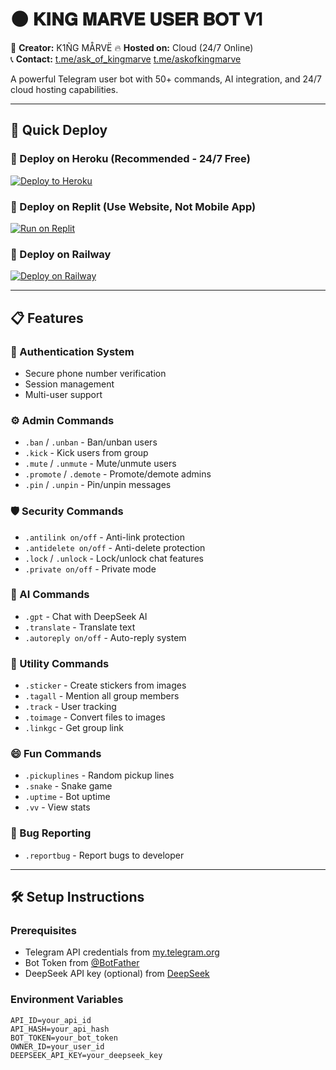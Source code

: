 # 🌑 𝐊𝐈𝐍𝐆 𝐌𝐀𝐑𝐕𝐄 𝐔𝐒𝐄𝐑 𝐁𝐎𝐓 𝐕1

👑 **Creator:** K1ÑG MÅRVË
🔥 **Hosted on:** Cloud (24/7 Online)  
📞 **Contact:** [t.me/ask_of_kingmarve](https://t.me/ask_of_kingmarve)
[t.me/askofkingmarve](https://t.me/askofkingmarve)

A powerful Telegram user bot with 50+ commands, AI integration, and 24/7 cloud hosting capabilities.

---

## 🚀 Quick Deploy

### 🔷 Deploy on Heroku (Recommended - 24/7 Free)
[![Deploy to Heroku](https://www.herokucdn.com/deploy/button.svg)](https://heroku.com/deploy?template=https://github.com/kingmarve1/KING-MARVE-USER-BOT-V1.git)

### 🔶 Deploy on Replit (Use Website, Not Mobile App)
[![Run on Replit](https://replit.com/badge/github/kingmarve1/KING-MARVE-USER-BOT-V1.git)](https://replit.com/github/kingmarve1/KING-MARVE-USER-BOT-V1.git)

### 🚂 Deploy on Railway
[![Deploy on Railway](https://railway.app/button.svg)](https://railway.app/template/your-template-id)

---

## 📋 Features

### 🔐 Authentication System
- Secure phone number verification
- Session management
- Multi-user support

### ⚙️ Admin Commands
- `.ban` / `.unban` - Ban/unban users
- `.kick` - Kick users from group
- `.mute` / `.unmute` - Mute/unmute users
- `.promote` / `.demote` - Promote/demote admins
- `.pin` / `.unpin` - Pin/unpin messages

### 🛡️ Security Commands
- `.antilink on/off` - Anti-link protection
- `.antidelete on/off` - Anti-delete protection
- `.lock` / `.unlock` - Lock/unlock chat features
- `.private on/off` - Private mode

### 🤖 AI Commands
- `.gpt` - Chat with DeepSeek AI
- `.translate` - Translate text
- `.autoreply on/off` - Auto-reply system

### 🎯 Utility Commands
- `.sticker` - Create stickers from images
- `.tagall` - Mention all group members
- `.track` - User tracking
- `.toimage` - Convert files to images
- `.linkgc` - Get group link

### 😄 Fun Commands
- `.pickuplines` - Random pickup lines
- `.snake` - Snake game
- `.uptime` - Bot uptime
- `.vv` - View stats

### 🐛 Bug Reporting
- `.reportbug` - Report bugs to developer

---

## 🛠️ Setup Instructions

### Prerequisites
- Telegram API credentials from [my.telegram.org](https://my.telegram.org)
- Bot Token from [@BotFather](https://t.me/BotFather)
- DeepSeek API key (optional) from [DeepSeek](https://platform.deepseek.com/)

### Environment Variables
```env
API_ID=your_api_id
API_HASH=your_api_hash
BOT_TOKEN=your_bot_token
OWNER_ID=your_user_id
DEEPSEEK_API_KEY=your_deepseek_key
